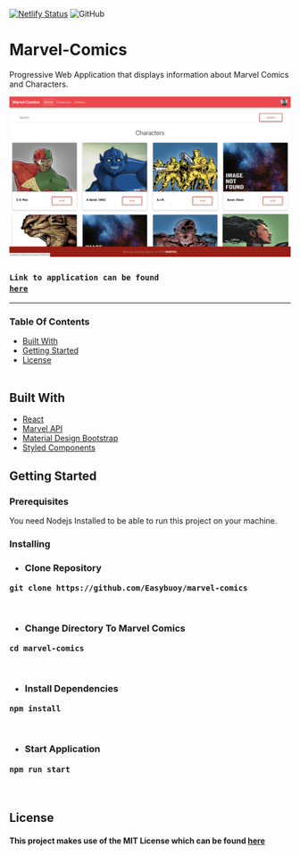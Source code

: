 [![Netlify Status](https://api.netlify.com/api/v1/badges/6ee9650f-bb97-4754-adb4-ae710f2ad945/deploy-status)](https://app.netlify.com/sites/thirsty-williams-a8f173/deploys)
![GitHub](https://img.shields.io/github/license/mashape/apistatus.svg)

# Marvel-Comics

Progressive Web Application that displays information about Marvel Comics and Characters.

<img src="marvel.png" alt="Marvel Comic" />

<code><h3>Link to application can be found <a href="https://marvel-comic-characters.netlify.com/">here</a></h3></code>

<hr>

### Table Of Contents

- <a href="#built-with">Built With</a>
- <a href="#getting-started">Getting Started</a>
- <a href="#license">License</a>
  <br>
  <br>

## Built With

<ul>
<li><a href="https://reactjs.org/">React</a></li>
<li><a href="https://developer.marvel.com/">Marvel API</a></li>
<li><a href="https://developer.marvel.com/">Material Design Bootstrap</a></li>
<li><a href="https://www.styled-components.com">Styled Components</a></li>
</ul>

## Getting Started

<h3>Prerequisites</h3>
You need Nodejs Installed to be able to run this project on your machine.

<br >
<h3>Installing<h3>
<ul><li>Clone Repository</li></ul>
<pre><code>git clone https://github.com/Easybuoy/marvel-comics</code> </pre>
<br>

<ul><li>Change Directory To Marvel Comics</li></ul>
<pre><code>cd marvel-comics</code></pre>
<br>

<ul><li>Install Dependencies</li></ul>
<pre><code>npm install</code></pre>
<br>

<ul><li>Start Application</li></ul>
<pre><code>npm run start</code></pre>
<br>

## License

<h4>This project makes use of the MIT License which can be found <a href="https://github.com/Easybuoy/marvel-comics/blob/develop/LICENSE">here</a></h4>
